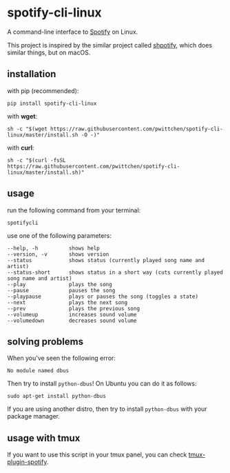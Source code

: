 # spotify-cli-linux
A command-line interface to [Spotify](https://www.spotify.com/) on Linux.

This project is inspired by the similar project called [shpotify](https://github.com/hnarayanan/shpotify), which does similar things, but on macOS.

installation
------------

with pip (recommended):

```
pip install spotify-cli-linux
```

with **wget**:
```
sh -c "$(wget https://raw.githubusercontent.com/pwittchen/spotify-cli-linux/master/install.sh -O -)"
```

with **curl**:
```
sh -c "$(curl -fsSL https://raw.githubusercontent.com/pwittchen/spotify-cli-linux/master/install.sh)"
```

usage
-----

run the following command from your terminal:

```
spotifycli
```

use one of the following parameters:

```
--help, -h          shows help
--version, -v       shows version
--status            shows status (currently played song name and artist)
--status-short      shows status in a short way (cuts currently played song name and artist)
--play              plays the song
--pause             pauses the song
--playpause         plays or pauses the song (toggles a state)
--next              plays the next song
--prev              plays the previous song
--volumeup          increases sound volume
--volumedown        decreases sound volume
```

solving problems
----------------

When you've seen the following error:

```
No module named dbus
```

Then try to install `python-dbus`! On Ubuntu you can do it as follows:

```
sudo apt-get install python-dbus
```

If you are using another distro, then try to install `python-dbus` with your package manager.

usage with tmux
---------------

If you want to use this script in your tmux panel, you can check [tmux-plugin-spotify](https://github.com/pwittchen/tmux-plugin-spotify).
